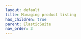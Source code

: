 ```yaml
---
layout: default
title: Managing product listing
has_children: true
parent: ElasticSuite
nav_order: 3
---
```

